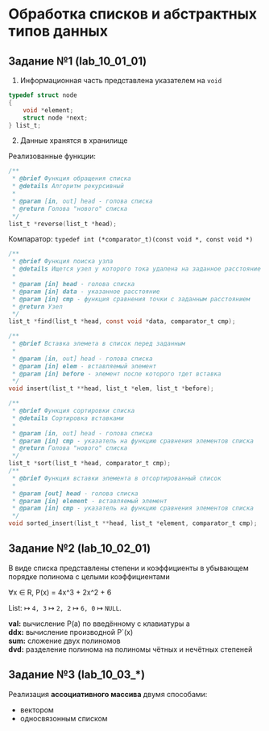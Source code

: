 # Обработка списков и абстрактных типов данных

## Задание №1 (lab_10_01_01)

1. Информационная часть представлена указателем на `void`

```c
typedef struct node
{
    void *element;
    struct node *next;
} list_t;
```

2. Данные хранятся в хранилище

Реализованные функции:

```c 
/**
 * @brief Функция обращения списка
 * @details Алгоритм рекурсивный
 * 
 * @param [in, out] head - голова списка 
 * @return Голова "нового" списка
 */
list_t *reverse(list_t *head);
```

Компаратор: `typedef int (*comparator_t)(const void *, const void *)`

```c
/**
 * @brief Функция поиска узла
 * @details Ищется узел у которого тока удалена на заданное расстояние от начала координат
 * 
 * @param [in] head - голова списка
 * @param [in] data - указанное расстояние
 * @param [in] cmp - функция сравнения точки с заданным расстоянием
 * @return Узел
 */
list_t *find(list_t *head, const void *data, comparator_t cmp);
```

```c 
/**
 * @brief Вставка элемета в список перед заданным
 * 
 * @param [in, out] head - голова списка 
 * @param [in] elem - вставляемый элемент 
 * @param [in] before - элемент после которого тдет вставка
 */
void insert(list_t **head, list_t *elem, list_t *before);
```

```c
/**
 * @brief Функция сортировки списка
 * @details Сортировка вставками
 * 
 * @param [in, out] head - голова списка
 * @param [in] cmp - указатель на функцию сравнения элементов списка
 * @return Голова "нового" списка 
 */
list_t *sort(list_t *head, comparator_t cmp);
/**
 * @brief Функция вставки элемента в отсортированный список
 * 
 * @param [out] head - голова списка
 * @param [in] element - вставляемый элемент
 * @param [in] cmp - указатель на функцию сравнения элементов списка
 */
void sorted_insert(list_t **head, list_t *element, comparator_t cmp);
```

## Задание №2 (lab_10_02_01)

В виде списка представлены степени и коэффициенты в убывающем порядке полинома с целыми коэффициентами

∀x ∈ R, P(x) = 4x^3 + 2x^2 + 6

List: ↦ `4, 3` ↦ `2, 2` ↦ `6, 0` ↦ `NULL`.

__val:__ вычисление P(a) по введённому с клавиатуры
a <br>
__ddx:__ вычисление производной P`(x) <br>
__sum:__ сложение двух полиномов <br>
__dvd:__ разделениe полинома на полиномы чётных и нечётных степеней <br>

## Задание №3 (lab_10_03_*)

Реализация __ассоциативного массива__ двумя способами:
- вектором
- односвязонным списком
